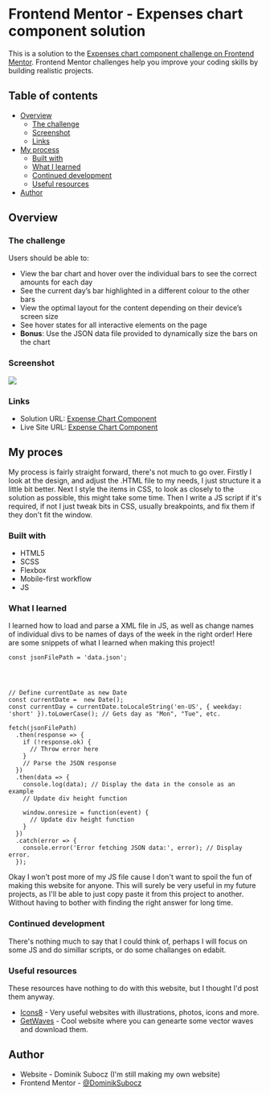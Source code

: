# Frontend Mentor - Expenses chart component solution

This is a solution to the [Expenses chart component challenge on Frontend Mentor](https://www.frontendmentor.io/challenges/expenses-chart-component-e7yJBUdjwt). Frontend Mentor challenges help you improve your coding skills by building realistic projects. 

## Table of contents

- [Overview](#overview)
  - [The challenge](#the-challenge)
  - [Screenshot](#screenshot)
  - [Links](#links)
- [My process](#my-process)
  - [Built with](#built-with)
  - [What I learned](#what-i-learned)
  - [Continued development](#continued-development)
  - [Useful resources](#useful-resources)
- [Author](#author)

## Overview

### The challenge

Users should be able to:

- View the bar chart and hover over the individual bars to see the correct amounts for each day
- See the current day’s bar highlighted in a different colour to the other bars
- View the optimal layout for the content depending on their device’s screen size
- See hover states for all interactive elements on the page
- **Bonus**: Use the JSON data file provided to dynamically size the bars on the chart 

### Screenshot

![](./screenshot.jpg)

### Links

- Solution URL: [Expense Chart Component]([https://your-solution-url.com](https://github.com/DominikSubocz/Expenses-chart-component))
- Live Site URL: [Expense Chart Component]([https://your-live-site-url.com](https://luxury-blancmange-04d1d3.netlify.app))

## My proces
My process is fairly straight forward, there's not much to go over. Firstly I look at the design, and adjust the .HTML file to my needs, I just structure it a little bit better. Next I style the items in CSS, to look
as closely to the solution as possible, this might take some time. Then I write a JS script if it's required, if not I just tweak bits in CSS, usually breakpoints, and fix them if they don't fit the window.

### Built with

- HTML5 
- SCSS
- Flexbox
- Mobile-first workflow
- JS

### What I learned

I learned how to load and parse a XML file in JS, as well as change names of individual divs to be names of days of the week in the right order! Here are some snippets of what I learned when making this project!

```JS
const jsonFilePath = 'data.json';




// Define currentDate as new Date
const currentDate =  new Date();
const currentDay = currentDate.toLocaleString('en-US', { weekday: 'short' }).toLowerCase(); // Gets day as "Mon", "Tue", etc.

fetch(jsonFilePath)
  .then(response => {
    if (!response.ok) {
      // Throw error here
    }
    // Parse the JSON response
  })
  .then(data => {
    console.log(data); // Display the data in the console as an example
    // Update div height function
    
    window.onresize = function(event) {
      // Update div height function
    }
  })
  .catch(error => {
    console.error('Error fetching JSON data:', error); // Display error.
  });
```
Okay I won't post more of my JS file cause I don't want to spoil the fun of making this website for anyone. This will surely be very useful in my future projects, as I'll be able to just copy paste it from this project to another.
Without having to bother with finding the right answer for long time.

### Continued development

There's nothing much to say that I could think of, perhaps I will focus on some JS and do simillar scripts, or do some challanges on edabit.

### Useful resources
These resources have nothing to do with this website, but I thought I'd post them anyway.

- [Icons8]([https://www.example.com](https://icons8.com)) - Very useful websites with illustrations, photos, icons and more.
- [GetWaves]([https://www.example.com](https://getwaves.io)) - Cool website where you can genearte some vector waves and download them.

## Author

- Website - Dominik Subocz (I'm still making my own website)
- Frontend Mentor - [@DominikSubocz]([https://www.frontendmentor.io/profile/yourusername](https://www.frontendmentor.io/profile/DominikSubocz))
